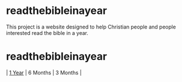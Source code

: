 # readthebibleinayear
This project is a website designed to help Christian people and people interested read the bible in a year.
# readthebibleinayear
| [1 Year](1Year)        | 6 Months           | 3 Months  |

